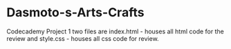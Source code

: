 # Dasmoto-s-Arts-Crafts
Codecademy Project 1
two files are index.html - houses all html code for the review and style.css - houses all css code for review.
